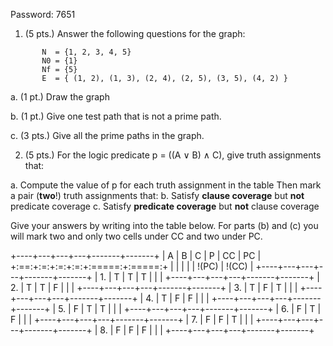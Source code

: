 Password: 7651

1. (5 pts.) Answer the following questions for the graph:
```
       N  = {1, 2, 3, 4, 5}
       N0 = {1}
       Nf = {5}
       E  = { (1, 2), (1, 3), (2, 4), (2, 5), (3, 5), (4, 2) }
```

  a. (1 pt.) Draw the graph

  b. (1 pt.) Give one test path that is not a prime path.

  c. (3 pts.) Give all the prime paths in the graph.

2. (5 pts.) For the logic predicate p = ((A ∨ B) ∧ C), give truth assignments that:

  a. Compute the value of p for each truth assignment in the table
     Then mark a pair (**two**!) truth assignments that:
  b. Satisfy **clause coverage** but **not** predicate coverage
  c. Satisfy **predicate coverage** but **not** clause coverage

Give your answers by writing into the table below. For parts (b) and (c) you will mark two and only two cells under CC and two under PC.

+----+---+---+---+-------+-------+
| A  | B | C | P | CC    | PC    |
+:==:+:=:+:=:+:=:+:=====:+:=====:+
|    |   |   |   | !(PC) | !(CC) |
+----+---+---+---+-------+-------+
| 1. | T | T | T |       |       |
+----+---+---+---+-------+-------+
| 2. | T | T | F |       |       |
+----+---+---+---+-------+-------+
| 3. | T | F | T |       |       |
+----+---+---+---+-------+-------+
| 4. | T | F | F |       |       |
+----+---+---+---+-------+-------+
| 5. | F | T | T |       |       |
+----+---+---+---+-------+-------+
| 6. | F | T | F |       |       |
+----+---+---+---+-------+-------+
| 7. | F | F | T |       |       |
+----+---+---+---+-------+-------+
| 8. | F | F | F |       |       |
+----+---+---+---+-------+-------+
